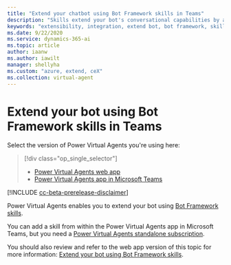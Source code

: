 ```yaml
---
title: "Extend your chatbot using Bot Framework skills in Teams"
description: "Skills extend your bot's conversational capabilities by automating a series of actions within a topic. Skills enable the bot to book an appointment, send a confirmation email, manage tasks, and more."
keywords: "extensibility, integration, extend bot, bot framework, skills, custom capabilities, PVA"
ms.date: 9/22/2020
ms.service: dynamics-365-ai
ms.topic: article
author: iaanw
ms.author: iawilt
manager: shellyha
ms.custom: "azure, extend, ceX"
ms.collection: virtual-agent
---
```


# Extend your bot using Bot Framework skills in Teams

Select the version of Power Virtual Agents you're using here:

> [!div class="op_single_selector"]
> - [Power Virtual Agents web app](../configuration-add-skills.md)
> - [Power Virtual Agents app in Microsoft Teams](configuration-add-skills-teams.md)


[!INCLUDE [cc-beta-prerelease-disclaimer](includes/cc-beta-prerelease-disclaimer-teams.md)]

Power Virtual Agents enables you to extend your bot using [Bot Framework skills](/azure/bot-service/skills-conceptual?view=azure-bot-service-4.0).

You can add a skill from within the Power Virtual Agents app in Microsoft Teams, but you need a [Power Virtual Agents standalone subscription](../requirements-licensing-subscriptions.md). 

You should also review and refer to the web app version of this topic for more information: [Extend your bot using Bot Framework skills](../configuration-add-skills.md).

